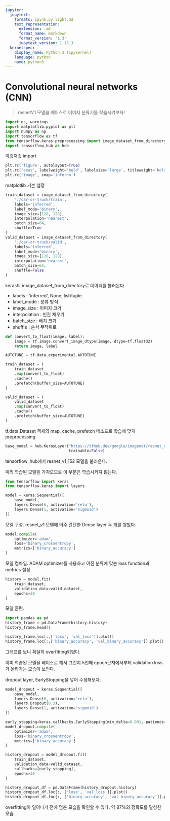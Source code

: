 ```yaml
---
jupyter:
  jupytext:
    formats: ipynb,py:light,md
    text_representation:
      extension: .md
      format_name: markdown
      format_version: '1.3'
      jupytext_version: 1.13.3
  kernelspec:
    display_name: Python 3 (ipykernel)
    language: python
    name: python3
---
```


<!-- #region -->
Convolutional neural networks (CNN)
=====================


>  resnetV1 모델을 베이스로 이미지 분류기를 학습시켜보자!
<!-- #endregion -->

```python
import os, warnings
import matplotlib.pyplot as plt
import numpy as np
import tensorflow as tf
from tensorflow.keras.preprocessing import image_dataset_from_directory
import tensorflow_hub as hub
```

이것저것 import

```python
plt.rc('figure', autolayout=True)
plt.rc('axes', labelweight='bold', labelsize='large', titleweight='bold', titlesize=18, titlepad=10)
plt.rc('image', cmap='inferno')
```

matplotlib 기본 설정

```python
train_dataset = image_dataset_from_directory(
    './car-or-truck/train',
    labels='inferred',
    label_mode='binary',
    image_size=[128, 128],
    interpolation='nearest',
    batch_size=64,
    shuffle=True
)
valid_dataset = image_dataset_from_directory(
    './car-or-truck/valid',
    labels='inferred',
    label_mode='binary',
    image_size=[128, 128],
    interpolation='nearest',
    batch_size=64,
    shuffle=False
)
```

keras의 image_dataset_from_directory로 데이터를 불러온다

* labels : 'inferred', None, list/tuple
* label_mode : 분류 방식
* image_size : 이미지 크기
* interpolation : 빈칸 채우기
* batch_size : 배치 크기
* shuffle : 순서 무작위로

```python
def convert_to_float(image, label):
    image = tf.image.convert_image_dtype(image, dtype=tf.float32)
    return image, label

AUTOTUNE = tf.data.experimental.AUTOTUNE

train_dataset = (
    train_dataset
    .map(convert_to_float)
    .cache()
    .prefetch(buffer_size=AUTOTUNE)
)

valid_dataset = (
    valid_dataset
    .map(convert_to_float)
    .cache()
    .prefetch(buffer_size=AUTOTUNE)
)
```

tf.data.Dataset 객체의 map, cache, prefetch 메소드로 학습에 맞게 preprocessing

```python
base_model = hub.KerasLayer("https://tfhub.dev/google/imagenet/resnet_v1_152/feature_vector/5", 
                            trainable=False)
```

tensorflow_hub에서 resnet_v1_152 모델을 불러온다. 

미리 학습된 모델을 가져오므로 이 부분은 학습시키지 않는다.

```python
from tensorflow import keras
from tensorflow.keras import layers

model = keras.Sequential([
    base_model,
    layers.Dense(6, activation='relu'),
    layers.Dense(1, activation='sigmoid')
])
```

모델 구성. resnet_v1 모델에 아주 간단한 Dense layer 두 개를 쌓았다.

```python
model.compile(
    optimizer='adam',
    loss='binary_crossentropy',
    metrics=['binary_accuracy']
)
```

모델 컴파일. ADAM optimizer를 사용하고 이진 분류에 맞는 loss function과 metrics 설정

```python
history = model.fit(
    train_dataset,
    validation_data=valid_dataset,
    epochs=30
)
```

모델 훈련. 

```python
import pandas as pd
history_frame = pd.DataFrame(history.history)
history_frame.head()
```

```python
history_frame.loc[:,['loss', 'val_loss']].plot()
history_frame.loc[:,['binary_accuracy', 'val_binary_accuracy']].plot()
```

그래프를 보니 확실히 overfitting되었다. 

이미 학습된 모델을 베이스로 해서 그런지 5번째 epoch근처에서부터 validation loss가 올라가는 모습이 보인다.

dropout layer, EarlyStopping을 넣어 수정해보자.

```python
model_dropout = keras.Sequential([
    base_model,
    layers.Dense(6, activation='relu'),
    layers.Dropout(0.3),
    layers.Dense(1, activation='sigmoid')    
])
```

```python
early_stopping=keras.callbacks.EarlyStopping(min_delta=0.001, patience=5, restore_best_weights=True)
model_dropout.compile(
    optimizer='adam',
    loss='binary_crossentropy',
    metrics=['binary_accuracy']
)
```

```python
history_dropout = model_dropout.fit(
    train_dataset,
    validation_data=valid_dataset,
    callbacks=[early_stopping],
    epochs=30
)
```

```python
history_dropout_df = pd.DataFrame(history_dropout.history)
history_dropout_df.loc[:, ['loss', 'val_loss']].plot()
history_dropout_df.loc[:, ['binary_accuracy', 'val_binary_accuracy']].plot()
```

overfitting이 일어나기 전에 멈춘 모습을 확인할 수 있다. 약 87%의 정확도를 달성한 모습.
